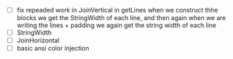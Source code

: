 - [ ] fix repeaded work in JoinVertical
  in getLines when we construct thhe blocks we get the StringWidth
  of each line, and then again when we are writing the lines + padding
  we again get the string width of each line
- [ ] StringWidth
- [ ] JoinHorizontal
- [ ] basic ansi color injection
